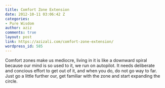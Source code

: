 ```yaml
---
title: Comfort Zone Extension
date: 2012-10-11 03:06:42 Z
categories:
- Pure Wisdom
author: aziz
comments: true
layout: post
link: https://azizali.com/comfort-zone-extension/
wordpress_id: 585
---
```


Comfort zones make us mediocre, living in it is like a downward spiral because our mind is so used to it, we run on autopilot. It needs deliberate and concious effort to get out of it, and when you do, do not go way to far. Just go a little further our, get familiar with the zone and start expanding the circle.
